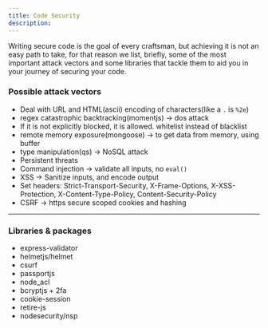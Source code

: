 ```yaml
---
title: Code Security
description:
---
```


Writing secure code is the goal of every craftsman, but achieving it is not an easy path to take, for that reason we list, briefly, some of the most important attack vectors and some libraries that tackle them to aid you in your journey of securing your code.

### Possible attack vectors

- Deal with URL and HTML(ascii) encoding of characters(like a `.` is `%2e`)
- regex catastrophic backtracking(momentjs) → dos attack
- If it is not explicitly blocked, it is allowed. whitelist instead of blacklist
- remote memory exposure(mongoose) → to get data from memory, using buffer
- type manipulation(qs) → NoSQL attack
- Persistent threats
- Command injection → validate all inputs, no `eval()`
- XSS → Sanitize inputs, and encode output
- Set headers: Strict-Transport-Security, X-Frame-Options, X-XSS-Protection, X-Content-Type-Policy, Content-Security-Policy
- CSRF → https secure scoped cookies and hashing

---

### Libraries & packages

- express-validator
- helmetjs/helmet
- csurf
- passportjs
- node_acl
- bcryptjs + 2fa
- cookie-session
- retire-js
- nodesecurity/nsp
